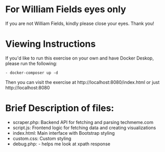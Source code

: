 # For William Fields eyes only
If you are not William Fields, kindly please close your eyes. Thank you!

# Viewing Instructions
If you'd like to run this exercise on your own and have Docker Deskop, please run the following:

```
- docker-composer up -d
```

Then you can visit the exercise at http://localhost:8080/index.html or just http://localhost:8080

# Brief Description of files:
- scraper.php: Backend API for fetching and parsing techmeme.com
- script.js: Frontend logic for fetching data and creating visualizations
- index.html: Main interface with Bootstrap styling
- custom.css: Custom styling
- debug.php: - helps me look at xpath response
